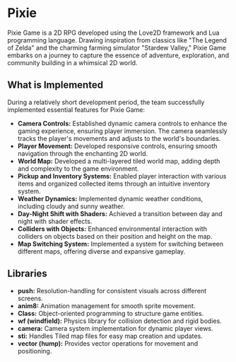 # Pixie

Pixie Game is a 2D RPG developed using the Love2D framework and Lua programming language. Drawing inspiration from classics like "The Legend of Zelda" and the charming farming simulator "Stardew Valley," Pixie Game embarks on a journey to capture the essence of adventure, exploration, and community building in a whimsical 2D world.

## What is Implemented

During a relatively short development period, the team successfully implemented essential features for Pixie Game:

- **Camera Controls:** Established dynamic camera controls to enhance the gaming experience, ensuring player immersion. The camera seamlessly tracks the player's movements and adjusts to the world's boundaries.
- **Player Movement:** Developed responsive controls, ensuring smooth navigation through the enchanting 2D world.
- **World Map:** Developed a multi-layered tiled world map, adding depth and complexity to the game environment.
- **Pickup and Inventory Systems:** Enabled player interaction with various items and organized collected items through an intuitive inventory system.
- **Weather Dynamics:** Implemented dynamic weather conditions, including cloudy and sunny weather.
- **Day-Night Shift with Shaders:** Achieved a transition between day and night with shader effects.
- **Colliders with Objects:** Enhanced environmental interaction with colliders on objects based on their position and height on the map.
- **Map Switching System:** Implemented a system for switching between different maps, offering diverse and expansive gameplay.

## Libraries
- **push:** Resolution-handling for consistent visuals across different screens.
- **anim8:** Animation management for smooth sprite movement.
- **Class:** Object-oriented programming to structure game entities.
- **wf (windfield):** Physics library for collision detection and rigid bodies.
- **camera:** Camera system implementation for dynamic player views.
- **sti:** Handles Tiled map files for easy map creation and updates.
- **vector (hump):** Provides vector operations for movement and positioning.


